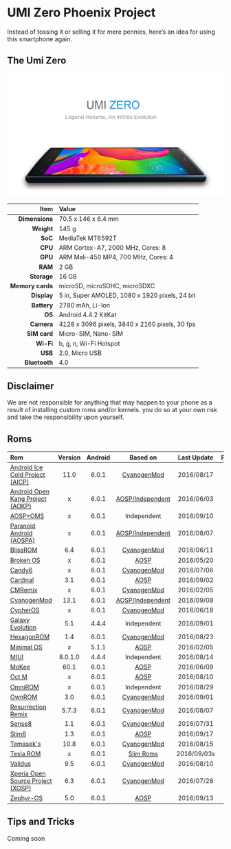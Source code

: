 # UMI Zero Phoenix Project
Instead of tossing it or selling it for mere pennies, here’s an idea for using this smartphone again.

## The Umi Zero

![UMI Zero](rom/imgs/umi_zero_index.png)

| Item 				| Value |
| ----------------:	| :--- |
| **Dimensions** 	| 70.5 x 146 x 6.4 mm |
| **Weight** 		| 145 g |
| **SoC** 			| MediaTek MT6592T |
| **CPU** 			| ARM Cortex-A7, 2000 MHz, Cores: 8 |
| **GPU** 			| ARM Mali-450 MP4, 700 MHz, Cores: 4 |
| **RAM** 			| 2 GB |
| **Storage** 		| 16 GB |
| **Memory cards**	| microSD, microSDHC, microSDXC |
| **Display** 		| 5 in, Super AMOLED, 1080 x 1920 pixels, 24 bit |
| **Battery** 		| 2780 mAh, Li-Ion |
| **OS**			| Android 4.4.2 KitKat |
| **Camera** 		| 4128 x 3096 pixels, 3840 x 2160 pixels, 30 fps |
| **SIM card** 		| Micro-SIM, Nano-SIM |
| **Wi-Fi** 		| b, g, n, Wi-Fi Hotspot |
| **USB** 			| 2.0, Micro USB |
| **Bluetooth** 	| 4.0 |

## Disclaimer
We are not responsible for anything that may happen to your phone as a result of installing custom roms and/or kernels. you do so at your own risk and take the responsibility upon yourself.

## Roms

| Rom | Version | Android | Based on | Last Update | Ported? |
| :---	| :---:	| :---:	| :---: | :---: | :---: |
| [Android Ice Cold Project (AICP)](https://github.com/vagnerlandio/UMI-Zero-Phoenix-Project/blob/master/rom/aicp.md) | 11.0 | 6.0.1 | [CyanogenMod](https://github.com/vagnerlandio/UMI-Zero-Phoenix-Project/blob/master/rom/cyanogenmod.md) | 2016/08/17 | :white_check_mark: |
| [Android Open Kang Project (AOKP)](https://github.com/vagnerlandio/UMI-Zero-Phoenix-Project/blob/master/rom/aokp.md) | x | 6.0.1 | [AOSP/Independent](https://github.com/vagnerlandio/UMI-Zero-Phoenix-Project/blob/master/rom/aosp%2Boms.md) | 2016/06/03 | :white_check_mark: |
| [AOSP+OMS](https://github.com/vagnerlandio/UMI-Zero-Phoenix-Project/blob/master/rom/aosp%2Boms.md) | x | 6.0.1 | Independent | 2016/09/10 | :white_check_mark: |
| [Paranoid Android (AOSPA)](https://github.com/vagnerlandio/UMI-Zero-Phoenix-Project/blob/master/rom/aospa.md) | x | 6.0.1 | [AOSP/Independent](https://github.com/vagnerlandio/UMI-Zero-Phoenix-Project/blob/master/rom/aosp%2Boms.md) | 2016/08/07 | :white_check_mark: |
| [BlissROM](https://github.com/vagnerlandio/UMI-Zero-Phoenix-Project/blob/master/rom/blissrom.md) | 6.4 | 6.0.1 | [CyanogenMod](https://github.com/vagnerlandio/UMI-Zero-Phoenix-Project/blob/master/rom/cyanogenmod.md) | 2016/06/11 | :white_check_mark: |
| [Broken OS](https://github.com/vagnerlandio/UMI-Zero-Phoenix-Project/blob/master/rom/broken-os.md) | x | 6.0.1 | [AOSP](https://github.com/vagnerlandio/UMI-Zero-Phoenix-Project/blob/master/rom/aosp%2Boms.md) | 2016/05/20 | :white_check_mark: |
| [Candy6](https://github.com/vagnerlandio/UMI-Zero-Phoenix-Project/blob/master/rom/candy6.md) | x | 6.0.1 | [CyanogenMod](https://github.com/vagnerlandio/UMI-Zero-Phoenix-Project/blob/master/rom/cyanogenmod.md) | 2016/07/06 | :white_check_mark: |
| [Cardinal](https://github.com/vagnerlandio/UMI-Zero-Phoenix-Project/blob/master/rom/cardinal.md) | 3.1 | 6.0.1 | [AOSP](https://github.com/vagnerlandio/UMI-Zero-Phoenix-Project/blob/master/rom/aosp%2Boms.md) | 2016/09/02 | :white_check_mark: |
| [CMRemix](https://github.com/vagnerlandio/UMI-Zero-Phoenix-Project/blob/master/rom/cmremix.md) | x | 6.0.1 | [CyanogenMod](https://github.com/vagnerlandio/UMI-Zero-Phoenix-Project/blob/master/rom/cyanogenmod.md) | 2016/02/05 | :white_check_mark: |
| [CyanogenMod](https://github.com/vagnerlandio/UMI-Zero-Phoenix-Project/blob/master/rom/cyanogenmod.md) | 13.1 | 6.0.1 | [AOSP/Independent](https://github.com/vagnerlandio/UMI-Zero-Phoenix-Project/blob/master/rom/aosp%2Boms.md) | 2016/09/08 | :white_check_mark: |
| [CypherOS](https://github.com/vagnerlandio/UMI-Zero-Phoenix-Project/blob/master/rom/cypheros.md) | x | 6.0.1 | [CyanogenMod](https://github.com/vagnerlandio/UMI-Zero-Phoenix-Project/blob/master/rom/cyanogenmod.md) | 2016/06/18 | :x: |
| [Galaxy Evolution](https://github.com/vagnerlandio/UMI-Zero-Phoenix-Project/blob/master/rom/galaxy-evolution.md) | 5.1 | 4.4.4 | Independent | 2016/09/01 | :x: |
| [HexagonROM](https://github.com/vagnerlandio/UMI-Zero-Phoenix-Project/blob/master/rom/hexagonrom.md) | 1.4 | 6.0.1 | [CyanogenMod](https://github.com/vagnerlandio/UMI-Zero-Phoenix-Project/blob/master/rom/cyanogenmod.md) | 2016/08/23 | :x: |
| [Minimal OS](https://github.com/vagnerlandio/UMI-Zero-Phoenix-Project/blob/master/rom/minimal-os.md) | x | 5.1.1 | [AOSP](https://github.com/vagnerlandio/UMI-Zero-Phoenix-Project/blob/master/rom/aosp%2Boms.md) | 2016/02/05 | :x: |
| [MIUI](https://github.com/vagnerlandio/UMI-Zero-Phoenix-Project/blob/master/rom/miui.md) | 8.0.1.0 | 4.4.4 | Independent | 2016/08/14 | :x: |
| [MoKee](https://github.com/vagnerlandio/UMI-Zero-Phoenix-Project/blob/master/rom/mokee.md) | 60.1 | 6.0.1 | [AOSP](https://github.com/vagnerlandio/UMI-Zero-Phoenix-Project/blob/master/rom/aosp%2Boms.md) | 2016/06/09 | :white_check_mark: |
| [Oct M](https://github.com/vagnerlandio/UMI-Zero-Phoenix-Project/blob/master/rom/oct-m.md) | x | 6.0.1 | [AOSP](https://github.com/vagnerlandio/UMI-Zero-Phoenix-Project/blob/master/rom/aosp%2Boms.md) | 2016/08/10 | :white_check_mark: |
| [OmniROM](https://github.com/vagnerlandio/UMI-Zero-Phoenix-Project/blob/master/rom/omnirom.md) | x | 6.0.1 | Independent | 2016/08/29 | :white_check_mark: |
| [OwnROM](https://github.com/vagnerlandio/UMI-Zero-Phoenix-Project/blob/master/rom/ownrom.md) | 3.0 | 6.0.1 | [CyanogenMod](https://github.com/vagnerlandio/UMI-Zero-Phoenix-Project/blob/master/rom/cyanogenmod.md) | 2016/09/01 | :white_check_mark: |
| [Resurrection Remix](https://github.com/vagnerlandio/UMI-Zero-Phoenix-Project/blob/master/rom/resurrection-remix.md) | 5.7.3 | 6.0.1 | [CyanogenMod](https://github.com/vagnerlandio/UMI-Zero-Phoenix-Project/blob/master/rom/cyanogenmod.md) | 2016/08/07 | :white_check_mark: |
| [Sense8](https://github.com/vagnerlandio/UMI-Zero-Phoenix-Project/blob/master/rom/sense8.md) | 1.1 | 6.0.1 | [CyanogenMod](https://github.com/vagnerlandio/UMI-Zero-Phoenix-Project/blob/master/rom/cyanogenmod.md) | 2016/07/31 | :white_check_mark: |
| [Slim6](https://github.com/vagnerlandio/UMI-Zero-Phoenix-Project/blob/master/rom/slim6.md) | 1.3 | 6.0.1 | [AOSP](https://github.com/vagnerlandio/UMI-Zero-Phoenix-Project/blob/master/rom/aosp%2Boms.md) | 2016/09/17 | :white_check_mark: |
| [Temasek's](https://github.com/vagnerlandio/UMI-Zero-Phoenix-Project/blob/master/rom/temaseks.md) | 10.8 | 6.0.1 | [CyanogenMod](https://github.com/vagnerlandio/UMI-Zero-Phoenix-Project/blob/master/rom/cyanogenmod.md) | 2016/08/15 | :white_check_mark: |
| [Tesla ROM](https://github.com/vagnerlandio/UMI-Zero-Phoenix-Project/blob/master/rom/tesla-rom.md) | x | 6.0.1 | [Slim Roms](https://github.com/vagnerlandio/UMI-Zero-Phoenix-Project/blob/master/rom/slim6.md) | 2016/09/03s | :white_check_mark: |
| [Validus](https://github.com/vagnerlandio/UMI-Zero-Phoenix-Project/blob/master/rom/validus.md) | 9.5 | 6.0.1 | [CyanogenMod](https://github.com/vagnerlandio/UMI-Zero-Phoenix-Project/blob/master/rom/cyanogenmod.md) | 2016/08/10 | :white_check_mark: |
| [Xperia Open Source Project (XOSP)](https://github.com/vagnerlandio/UMI-Zero-Phoenix-Project/blob/master/rom/xosp.md) | 6.3 | 6.0.1 | [CyanogenMod](https://github.com/vagnerlandio/UMI-Zero-Phoenix-Project/blob/master/rom/cyanogenmod.md) | 2016/07/28 | :white_check_mark: |
| [Zephyr-OS](https://github.com/vagnerlandio/UMI-Zero-Phoenix-Project/blob/master/rom/zephyr-os.md) | 5.0 | 6.0.1 | [AOSP](https://github.com/vagnerlandio/UMI-Zero-Phoenix-Project/blob/master/rom/aosp%2Boms.md) | 2016/09/13 | :white_check_mark: |

## Tips and Tricks

Coming soon
